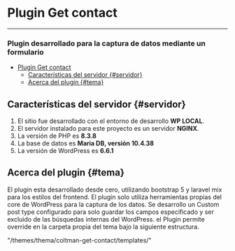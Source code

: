 # Plugin Get contact
<hr>
<h3>Plugin desarrollado para la captura de datos mediante un formulario</h3>

- [Plugin Get contact](#plugin-get-contact)
  - [Características del servidor {#servidor}](#características-del-servidor-servidor)
  - [Acerca del plugin {#tema}](#acerca-del-plugin-tema)


## Características del servidor {#servidor}
1. El sitio fue desarrollado con el entorno de desarrollo **WP LOCAL**.
2. El servidor instalado para este proyecto es un servidor **NGINX**.
3. La versión de PHP es **8.3.8**
4. La base de datos es **Maria DB, versión 10.4.38**
5. La versión de WordPress es **6.6.1**



## Acerca del plugin {#tema}
El plugin esta desarrollado desde cero, utilizando bootstrap 5 y laravel mix para los estilos del frontend. El plugin solo utiliza herramientas propias del core de WordPress para la captura de los datos. Se desarrollo un Custom post type configurado para solo guardar los campos especificado y ser excluido de las búsquedas internas del WordPress. el Plugin permite  override en la carpeta propia del tema bajo la siguiente estructura.

"/themes/thema/coltman-get-contact/templates/"